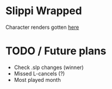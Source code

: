 # Slippi Wrapped


Character renders gotten [here](https://www.reddit.com/r/smashbros/comments/4khef3/melee_full_classic_mode_poses_good_for_streams/)


# TODO / Future plans
- Check .slp changes (winner)
- Missed L-cancels (?)
- Most played month
